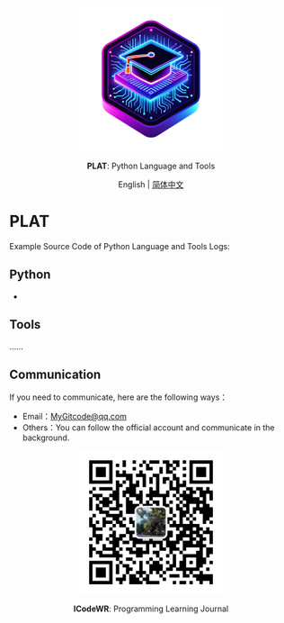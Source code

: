 <div align="center">
  <img src="../../assets/logo.png" width=256></img>
  <p><strong>PLAT</strong>: Python Language and Tools </p>

English | [简体中文](README_zh.md)

</div>


# PLAT

Example Source Code of Python Language and Tools Logs:

## Python

- []()


## Tools
......

## Communication
If you need to communicate, here are the following ways：
- Email：MyGitcode@qq.com
- Others：You can follow the official account and communicate in the background.

<div align="center">
  <img src="../../assets/ICodeWR.jpg" width=256></img>
  <p><strong>ICodeWR</strong>: Programming Learning Journal </p>
</div>
